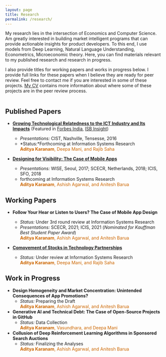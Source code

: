 ```yaml
---
layout: page
title: Research
permalink: /research/
---
```


<!-- {% include image.html url="/images/falklands-rally-1982.jpg" caption="Argentine citizens rally in April 1982 at May Square in Buenos Aires, demonstrating support for their government's recent invasion of the British-held Falkland Islands. (Panta Astiazaran, AFP, Getty Images)" width=400 align="right" %} -->

My research lies in the intersection of Economics and Computer Science. Am greatly interested in building market intelligent programs that can provide actionable insights for product developers. To this end, I use models from Deep Learning, Natural Language Understanding, Econometrics, Microeconomic theory. Here, you can find materials relevant to my published research and research in progress. 

I also provide titles for working papers and works in progress below. I provide full links for these papers when I believe they are ready for peer review. Feel free to contact me if you are interested in some of these projects. [My CV](http://askaranam.github.io/cv/) contains more information about where some of these projects are in the peer review process.

<!-- I also offer [a three-page research statement](/docs/svm-research-statement.pdf) that summarizes and contextualizes my different research agendas. -->
 
<hr style="clear:both;visibility: hidden;" />  

## Published Papers

* **[Growing Technological Relatedness to the ICT Industry and Its Impacts](https://pubsonline.informs.org/doi/10.1287/isre.2020.0627)** (Featured in [Forbes India](http://www.forbesindia.com/article/isbinsight/more-bang-for-your-digital-spend-technology-and-rd/49951/1), [ISB Insight](http://isbinsight.isb.edu/the-digital-transformation-of-rd/)) <br/>
    * *Presentations:*  CIST, Nashville, Tensesse, 2016
    * *Status:*Forthcoming at Information Systems Research <br/>
    <span style="color: rgb(204,102,0)"><b>Aditya Karanam</b>, Deepa Mani, and Rajib Saha</span> <br/>
    
* **[Designing for Visibility: The Case of Mobile Apps](https://pubsonline.informs.org/doi/abs/10.1287/isre.2022.1151)** 
    * *Presentations:*  WISE, Seoul, 2017; SCECR, Netherlands, 2018; ICIS, SFO, 2018 
    * forthcoming at Information Systems Research <br/>
    <span style="color: rgb(204,102,0)"><b>Aditya Karanam</b>, Ashish Agarwal, and Anitesh Barua</span> <br/>

## Working Papers 

* **Follow Your Hear or Listen to Users? The Case of Mobile App Design**
    * *Status:* Under 3rd round review at Information Systems Research <br/>
    * *Presentations:*  SCECR, 2021; ICIS, 2021 (*Nominated for Kauffman Best Student Paper Award*) <br/>
    <span style="color: rgb(204,102,0)"><b>Aditya Karanam</b>, Ashish Agarwal, and Anitesh Barua</span>

* **[Comovement of Stocks in Technology Partnerships](https://papers.ssrn.com/sol3/papers.cfm?abstract_id=3534561)** 
    * *Status:* Under review at Information Systems Research <br/>
    <span style="color: rgb(204,102,0)"><b>Aditya Karanam</b>, Deepa Mani, and Rajib Saha</span>


## Work in Progress

* **Design Homogeneity and Market Concentration: Unintended Consequences of App Promotions?** 
    * *Status:* Preparing the Draft <br/>
    <span style="color: rgb(204,102,0)"><b>Aditya Karanam</b>, Ashish Agarwal, and Anitesh Barua</span>
* **Generative AI and Technical Debt: The Case of Open-Source Projects in GitHub** 
    * *Status:* Data Collection <br/>
    <span style="color: rgb(204,102,0)"><b>Aditya Karanam</b>, Vasundhara, and Deepa Mani</span>
* **Collusion of Deep Reinforcement Learning Algorithms in Sponsored Search Auctions** 
    * *Status:* Finalizing the Analyses <br/>
    <span style="color: rgb(204,102,0)"><b>Aditya Karanam</b>, Ashish Agarwal, and Anitesh Barua</span>

<!-- ## Original Data

[*Gibler-Miller-Little (GML) MID Data*](/gml-mid-data/) ![Version 2.1.1](https://img.shields.io/badge/release-v2.1.1-blue.svg) <br /> This page contains links to download non-directed/directed dyad-year militarized interstate dispute (MID) data derived from my co-authored project published in [*International Studies Quarterly*](https://academic.oup.com/isq/article-abstract/60/4/719/2918882/An-Analysis-of-the-Militarized-Interstate-Dispute?redirectedFrom=fulltext).
 -->
<!-- ## Publications

Miller, Steven V. and Nicholas T. Davis. Forthcoming. "[The Effect of White Social Prejudice on Support for American Democracy](/research/white-social-prejudice-support-american-democracy/)." *Journal of Race, Ethnicity, and Politics.*

Gibler, Douglas M., Steven V. Miller, and Erin K. Little. Forthcoming. "[The Importance of Correct Measurement](http://dmgibler.people.ua.edu/mid-replication.html)." *International Studies Quarterly*.

Miller, Steven V. 2019. "[What Americans Think About Gun Control: Evidence from the General Social Survey, 1972-2016](/research/what-americans-really-think-about-gun-control/)". *Social Science Quarterly* 100(1): 272-288.

Miller, Steven V. 2018. "[External Territorial Threats and Tolerance of Corruption: A Private/Government Distinction](/research/external-territorial-threats-and-tolerance-of-corruption-a-privategovernment-distinction/)". *Peace Economics, Peace Science and Public Policy* 24(1): `doi:` [10.1515/peps-2017-0043](https://doi.org/10.1515/peps-2017-0043)

Miller, Steven V. 2017. "[The Effect of Terrorism on Judicial Confidence](http://svmiller.com/research/effect-terrorism-judicial-confidence/)." *Political Research Quarterly* 70(4): 790--802.

Miller, Steven V. 2017. "[Individual-Level Expectations of Executive Authority under Territorial Threat](/research/individual-level-expectations-of-executive-authority-under-territorial-threat/)." *Conflict Management and Peace Science* 34(5): 526-545.

Miller, Steven V. 2017. "[Economic Threats or Societal Turmoil? Understanding Preferences for Authoritarian Political Systems](/research/economic-threats-or-societal-turmoil-understanding-preferences-for-authoritarian-political-systems/)." *Political Behavior* 39(2): 457-478.

Gibler, Douglas M., Steven V. Miller, and Erin K. Little. 2016. "[An Analysis of the Militarized Interstate Dispute (MID) Dataset, 1816-2001](http://dmgibler.people.ua.edu/mid-replication.html)." *International Studies Quarterly* 60(4): 719-730.

Gibler, Douglas M. and Steven V. Miller. 2014. "[External Territorial Threat, State Capacity, and Civil War](http://dmgibler.people.ua.edu/state-capacity.html)." *Journal of Peace Research* 51(5): 634-646.

Miller, Steven V. 2013. "[Territorial Disputes and the Politics of Individual Well-Being](/research/territorial-disputes-and-the-politics-of-individual-well-being/)." *Journal of Peace Research* 50(6): 677-690.

Gibler, Douglas M. and Steven V. Miller. 2013. "[Quick Victories? Territory, Democracies and Their Disputes](http://jcr.sagepub.com/content/57/2/258.full)." *Journal of Conflict Resolution* 57(2): 258-284.

Gibler, Douglas M., Marc L. Hutchison and Steven V. Miller. 2012. "[Individual Identity Attachments and International Conflict: The Importance of Territorial Threat](http://cps.sagepub.com/content/45/12/1655.full)." *Comparative Political Studies* 45(12): 1655-1683.

Gibler, Douglas M. and Steven V. Miller. 2012. "[Comparing the Foreign Aid Policies of Presidents Bush and Obama](http://onlinelibrary.wiley.com/doi/10.1111/j.1540-6237.2012.00909.x/full)." *Social Science Quarterly* 93(5): 1202-1217.

Miller, Steven V. and Douglas M. Gibler. 2011. "[Democracies, Territory and Negotiated Compromises](http://cmp.sagepub.com/content/28/3/261)." *Conflict Management and Peace Science* 28(3): 261-279.

## Book Chapters

Miller, Steven V., Jaroslav Tir, and John A. Vasquez. 2020. "[Geography, Territory, and Conflict](https://oxfordre.com/internationalstudies/view/10.1093/acrefore/9780190846626.001.0001/acrefore-9780190846626-e-320)." *Oxford Research Encyclopedia of International Studies.* `doi:` [10.1093/acrefore/9780190846626.013.320](https://oxfordre.com/internationalstudies/view/10.1093/acrefore/9780190846626.001.0001/acrefore-9780190846626-e-320)

## Book Reviews

Miller, Steven V. 2019. "[National Identity and Territory in a World of Changing Scale](https://academic.oup.com/isr/advance-article-abstract/doi/10.1093/isr/viy051/5026359?redirectedFrom=fulltext)" *International Studies Review* 20(4): 728--730

- Review of Herb, Guntram M. and David H. Kaplan. 2017. *Scaling Identities: Nationalism and Territoriality*. Lanham, MD: Rowman & Littlefield.

## Reports

Miller, Steven V. 2020. "[School Choice Advocacy Report Plays Regression Modeling Games to Make Its Case Against Public Schools](https://nepc.info/newsletter/2019/12/school-satisfaction)." National Education Policy Center.

## Select Working Papers and Works in Progress

"Understanding Carrots and Sticks in U.S. Aid Allocation: The Case of the Middle East"

"U.S. Presidents, Human Rights, and Economic Aid from Truman to Obama: A Mixed Effects Approach"

"Convergence or Divergence? The Unique Effect of Territorial Threats on Attitudes toward Authoritarian Leaders"

"[Economic Anxiety or Racial Resentment? An Evaluation of Attitudes Toward Immigration in the U.S. From 1992 to 2016](/research/economic-anxiety-racial-resentment-immigration-1992-2016/)" 
 -->
